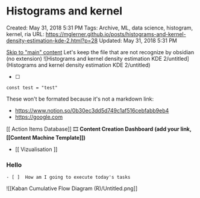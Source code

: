 # Histograms and kernel

Created: May 31, 2018 5:31 PM
Tags: Archive, ML, data science, histogram, kernel, ria
URL: https://mglerner.github.io/posts/histograms-and-kernel-density-estimation-kde-2.html?p=28
Updated: May 31, 2018 5:31 PM

[Skip to "main" content](https://mglerner.github.io/posts/histograms-and-kernel-density-estimation-kde-2.html?p=28#content)
Let's keep the file that are not recognize by obsidian (no extension)
![Histograms and kernel density estimation KDE 2/untitled](Histograms and kernel density estimation KDE 2/untitled)

-   [ ]

```
const test = "test"
```

These won't be formated because it's not a markdown link:

-   https://www.notion.so/0b30ec3dd5d749c1af516cebfabb9eb4
-   https://google.com

[[ Action Items Database]]
🎞️ **Content Creation Dashboard** **(add your link, [[Content Machine Template]])**

-   [[ Vizualisation ]]

### Hello

    - [ ]  How am I going to execute today's tasks

![[Kaban Cumulative Flow Diagram (R)/Untitled.png]]
